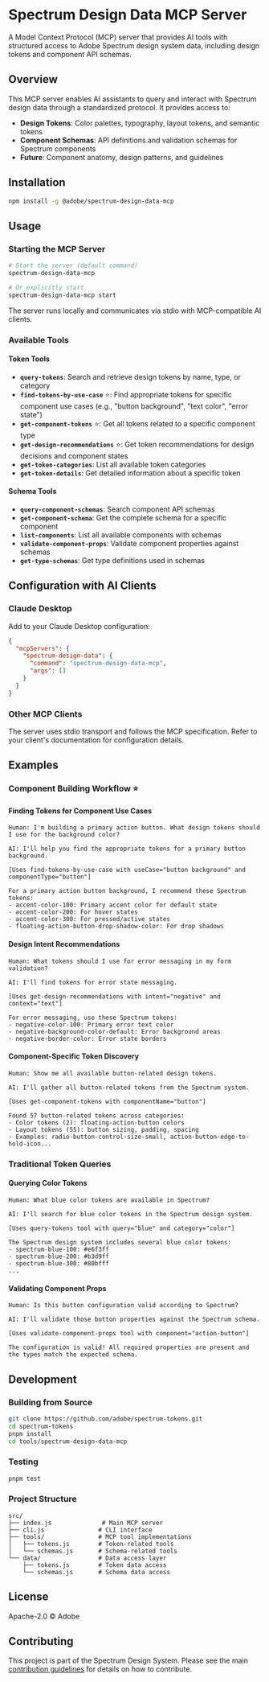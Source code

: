 # Spectrum Design Data MCP Server

A Model Context Protocol (MCP) server that provides AI tools with structured access to Adobe Spectrum design system data, including design tokens and component API schemas.

## Overview

This MCP server enables AI assistants to query and interact with Spectrum design data through a standardized protocol. It provides access to:

- **Design Tokens**: Color palettes, typography, layout tokens, and semantic tokens
- **Component Schemas**: API definitions and validation schemas for Spectrum components
- **Future**: Component anatomy, design patterns, and guidelines

## Installation

```bash
npm install -g @adobe/spectrum-design-data-mcp
```

## Usage

### Starting the MCP Server

```bash
# Start the server (default command)
spectrum-design-data-mcp

# Or explicitly start
spectrum-design-data-mcp start
```

The server runs locally and communicates via stdio with MCP-compatible AI clients.

### Available Tools

#### Token Tools

- **`query-tokens`**: Search and retrieve design tokens by name, type, or category
- **`find-tokens-by-use-case`** ⭐: Find appropriate tokens for specific component use cases (e.g., "button background", "text color", "error state")
- **`get-component-tokens`** ⭐: Get all tokens related to a specific component type
- **`get-design-recommendations`** ⭐: Get token recommendations for design decisions and component states
- **`get-token-categories`**: List all available token categories
- **`get-token-details`**: Get detailed information about a specific token

#### Schema Tools

- **`query-component-schemas`**: Search component API schemas
- **`get-component-schema`**: Get the complete schema for a specific component
- **`list-components`**: List all available components with schemas
- **`validate-component-props`**: Validate component properties against schemas
- **`get-type-schemas`**: Get type definitions used in schemas

## Configuration with AI Clients

### Claude Desktop

Add to your Claude Desktop configuration:

```json
{
  "mcpServers": {
    "spectrum-design-data": {
      "command": "spectrum-design-data-mcp",
      "args": []
    }
  }
}
```

### Other MCP Clients

The server uses stdio transport and follows the MCP specification. Refer to your client's documentation for configuration details.

## Examples

### Component Building Workflow ⭐

#### Finding Tokens for Component Use Cases

```
Human: I'm building a primary action button. What design tokens should I use for the background color?

AI: I'll help you find the appropriate tokens for a primary button background.

[Uses find-tokens-by-use-case with useCase="button background" and componentType="button"]

For a primary action button background, I recommend these Spectrum tokens:
- accent-color-100: Primary accent color for default state
- accent-color-200: For hover states
- accent-color-300: For pressed/active states
- floating-action-button-drop-shadow-color: For drop shadows
```

#### Design Intent Recommendations

```
Human: What tokens should I use for error messaging in my form validation?

AI: I'll find tokens for error state messaging.

[Uses get-design-recommendations with intent="negative" and context="text"]

For error messaging, use these Spectrum tokens:
- negative-color-100: Primary error text color
- negative-background-color-default: Error background areas
- negative-border-color: Error state borders
```

#### Component-Specific Token Discovery

```
Human: Show me all available button-related design tokens.

AI: I'll gather all button-related tokens from the Spectrum system.

[Uses get-component-tokens with componentName="button"]

Found 57 button-related tokens across categories:
- Color tokens (2): floating-action-button colors
- Layout tokens (55): button sizing, padding, spacing
- Examples: radio-button-control-size-small, action-button-edge-to-hold-icon...
```

### Traditional Token Queries

#### Querying Color Tokens

```
Human: What blue color tokens are available in Spectrum?

AI: I'll search for blue color tokens in the Spectrum design system.

[Uses query-tokens tool with query="blue" and category="color"]

The Spectrum design system includes several blue color tokens:
- spectrum-blue-100: #e6f3ff
- spectrum-blue-200: #b3d9ff
- spectrum-blue-300: #80bfff
...
```

#### Validating Component Props

```
Human: Is this button configuration valid according to Spectrum?

AI: I'll validate those button properties against the Spectrum schema.

[Uses validate-component-props tool with component="action-button"]

The configuration is valid! All required properties are present and the types match the expected schema.
```

## Development

### Building from Source

```bash
git clone https://github.com/adobe/spectrum-tokens.git
cd spectrum-tokens
pnpm install
cd tools/spectrum-design-data-mcp
```

### Testing

```bash
pnpm test
```

### Project Structure

```
src/
├── index.js              # Main MCP server
├── cli.js               # CLI interface
├── tools/               # MCP tool implementations
│   ├── tokens.js        # Token-related tools
│   └── schemas.js       # Schema-related tools
└── data/                # Data access layer
    ├── tokens.js        # Token data access
    └── schemas.js       # Schema data access
```

## License

Apache-2.0 © Adobe

## Contributing

This project is part of the Spectrum Design System. Please see the main [contribution guidelines](../../CONTRIBUTING.md) for details on how to contribute.
